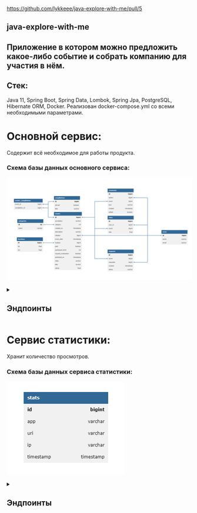 https://github.com/lykkeee/java-explore-with-me/pull/5

## java-explore-with-me
## Приложение в котором можно предложить какое-либо событие и собрать компанию для участия в нём.

## Cтек:
Java 11, Spring Boot, Spring Data, Lombok, Spring Jpa, PostgreSQL, Hibernate ORM, Docker. Реализован docker-compose.yml со всеми необходимыми параметрами.

<summary><h1> Основной сервис: </h1></summary>
Содержит всё необходимое для работы продукта.

### Схема базы данных основного сервиса:

![ewm-db](db-pictures%2Fewm_bd.png)

<details> 
<summary><h2> Эндпоинты </h2></summary>

### Публичные:
- >GET /compilations - Получение подборок событий
- >GET /compilations/{compId} - Получение подборки событий по его id
- >GET /categories - Получение категорий
- >GET /categories/{catId} - Получение информации о категории по её идентификатору
- >GET /events - Получение событий с возможностью фильтрации
- >GET /events/{id} - Получение подробной информации об опубликованном событии по его идентификатору
- >GET /comments - Получение комментария
- >GET /comments/users/{userId} - Получение комментариев от определённого пользователя
- >GET /comments/event/{eventId} - Получение комментариев к определённому событию
- >GET /rates/{eventId} - Получение рейтинга определённого события

### Для авторизованных пользователей:
- >POST /users/{userId}/events - Добавление нового события
- >GET /users/{userId}/events - Получение событий, добавленных текущим пользователем
- >GET /users/{userId}/events/{eventId} - Получение полной информации о событии добавленном текущим пользователем
- >PATCH /users/{userId}/events/{eventId} - Изменение события добавленного текущим пользователем
- >GET /users/{userId}/events/{eventId}/requests - Получение информации о запросах на участие в событии текущего пользователя
- >PATCH /users/{userId}/events/{eventId}/requests - Изменение статуса (подтверждена, отменена) заявок на участие в событии текущего пользователя
- >GET /users/{userId}/requests - Получение информации о заявках текущего пользователя на участие в чужих событиях
- >POST /users/{userId}/requests - Добавление запроса от текущего пользователя на участие в событии
- >PATCH /users/{userId}/requests/{requestId}/cancel - Отмена своего запроса на участие в событии
- >POST /users/{userId}/comments - Добавление комментария от текущего пользователя к событию
- >PATCH /users/{userId}/comments - Редактирование комментария добавленного текущим пользователем
- >DELETE /users/{userId}/comments - Удаление комментария добавленного текущим пользователем
- >POST /users/{userId}/rates - Добавление оценки от текущего пользователя событию
- >PATCH /users/{userId}/rates - Изменение оценки от текущего пользователя
- >DELETE /users/{userId}/rates - Удаление оценки от текущего пользователя

### Для администратора:
- >POST /admin/categories - Добавление новой категории
- >DELETE /admin/categories/{catId} - Удаление категории
- >PATCH /admin/categories/{catId} -  Изменение категории
- >POST /admin/compilations - Добавление новой подборки (подборка может не содержать событий)
- >DELETE /admin/compilations/{compId} - Удаление подборки
- >PATCH /admin/compilations/{compId} - Обновить информацию о подборке
- >GET /admin/events - Поиск событий
- >PATCH /admin/events/{eventId} - Редактирование данных события и его статуса (отклонение/публикация)
- >GET /admin/users - Получение информации о пользователях
- >POST /admin/users - Добавление нового пользователя
- >DELETE /admin/users/{userId} - Удаление пользователя
- >DELETE /admin/comments/{commentId} - удаление комментария
</details>

<summary><h1> Сервис статистики: </h1></summary>
Хранит количество просмотров.

### Схема базы данных сервиса статистики:

![stats-db](db-pictures%2Fstats-db.png)

<details> 
<summary><h2> Эндпоинты </h2></summary>

- >POST /hit - добавление статистики
- >GET /stats - получение статистики
</details>
